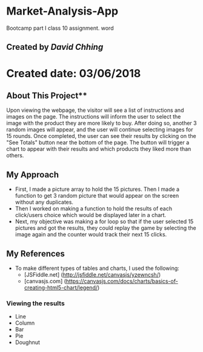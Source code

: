# Market-Analysis-App
Bootcamp part I class 10 assignment.
word 
## Created by *David Chhing*
# Created date: 03/06/2018

## About This Project**
Upon viewing the webpage, the visitor will see a list of instructions and images on the page. The instructions will inform the user to select the image with the product they are more likely to buy. After doing so, another 3 random images will appear, and the user will continue selecting images for 15 rounds. Once completed, the user can see their results by clicking on the "See Totals" button near the bottom of the page. The button will trigger a chart to appear with their results and which products they liked more than others.

## My Approach
- First, I made a picture array to hold the 15 pictures. Then I made a function to get 3 random picture that would appear on the screen without any duplicates. 
- Then I worked on making a function to hold the results of each click/users choice which would be displayed later in a chart.
- Next, my objective was making a for loop so that if the user selected 15 pictures and got the results, they could replay the game by selecting the image again and the counter would track their next 15 clicks.

## My References
- To make different types of tables and charts, I used the following:
  -  [JSFiddle.net] (http://jsfiddle.net/canvasjs/yzewncsh/)
  - [canvasjs.com] (https://canvasjs.com/docs/charts/basics-of-creating-html5-chart/legend/)

### Viewing the results
* Line
* Column         
* Bar
* Pie
* Doughnut
